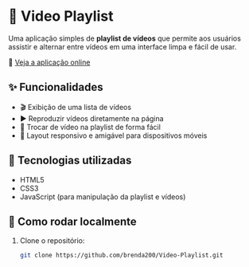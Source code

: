 # 🎥 Video Playlist

Uma aplicação simples de **playlist de vídeos** que permite aos usuários assistir e alternar entre vídeos em uma interface limpa e fácil de usar.

🔗 [Veja a aplicação online](https://brenda200.github.io/Video-Playlist/)

## ✨ Funcionalidades

- 🎬 Exibição de uma lista de vídeos
- ▶️ Reproduzir vídeos diretamente na página
- 🔄 Trocar de vídeo na playlist de forma fácil
- 📱 Layout responsivo e amigável para dispositivos móveis

## 🚀 Tecnologias utilizadas

- HTML5
- CSS3
- JavaScript (para manipulação da playlist e vídeos)

## 📁 Como rodar localmente

1. Clone o repositório:
   ```bash
   git clone https://github.com/brenda200/Video-Playlist.git
